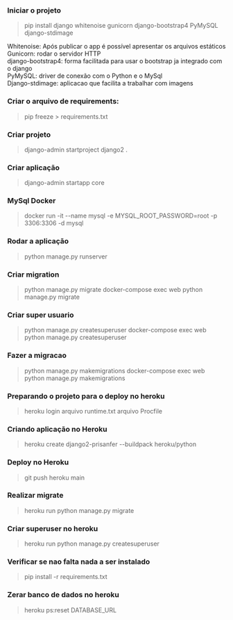 
### Iniciar o projeto
> pip install django whitenoise gunicorn django-bootstrap4 PyMySQL django-stdimage


Whitenoise: Após publicar o app é possível apresentar os arquivos estáticos  
Gunicorn: rodar o servidor HTTP   
django-bootstrap4: forma facilitada para usar o bootstrap ja integrado com o django   
PyMySQL: driver de conexão com o Python e o MySql  
Django-stdimage: aplicacao que facilita a trabalhar com imagens   


### Criar o arquivo de requirements: 
> pip freeze > requirements.txt

### Criar projeto
> django-admin startproject django2 .

### Criar aplicação
> django-admin startapp core 

### MySql Docker
> docker run -it --name mysql -e MYSQL_ROOT_PASSWORD=root -p 3306:3306 -d mysql

### Rodar a aplicação
> python manage.py runserver

### Criar migration
> python manage.py migrate 
> docker-compose exec web python manage.py migrate 

### Criar super usuario
> python manage.py createsuperuser
> docker-compose exec web python manage.py createsuperuser

### Fazer a migracao
> python manage.py makemigrations
> docker-compose exec web python manage.py makemigrations 


### Preparando o projeto para o deploy no heroku
> heroku login
> arquivo runtime.txt 
> arquivo Procfile

### Criando aplicação no Heroku
> heroku create django2-prisanfer --buildpack heroku/python

### Deploy no Heroku
> git push heroku main

### Realizar migrate
> heroku run python manage.py migrate

### Criar superuser no heroku
> heroku run python manage.py createsuperuser

### Verificar se nao falta nada a ser instalado 
> pip install -r requirements.txt   

### Zerar banco de dados no heroku
> heroku ps:reset DATABASE_URL
